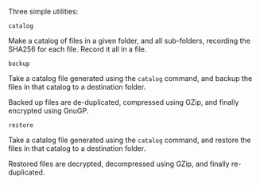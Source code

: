 Three simple utilities:

`catalog`

Make a catalog of files in a given folder, and all sub-folders, recording the
SHA256 for each file. Record it all in a file.

`backup`

Take a catalog file generated using the `catalog` command, and backup the files
in that catalog to a destination folder.

Backed up files are de-duplicated, compressed using GZip, and finally encrypted
using GnuGP.

`restore`

Take a catalog file generated using the `catalog` command, and restore the files
in that catalog to a destination folder.

Restored files are decrypted, decompressed using GZip, and finally
re-duplicated.
